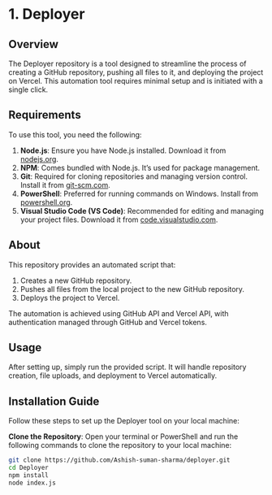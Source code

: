 # 1. Deployer

## Overview

The Deployer repository is a tool designed to streamline the process of creating a GitHub repository, pushing all files to it, and deploying the project on Vercel. This automation tool requires minimal setup and is initiated with a single click.

## Requirements

To use this tool, you need the following:

1. **Node.js**: Ensure you have Node.js installed. Download it from [nodejs.org](https://nodejs.org/).
2. **NPM**: Comes bundled with Node.js. It’s used for package management.
3. **Git**: Required for cloning repositories and managing version control. Install it from [git-scm.com](https://git-scm.com/).
4. **PowerShell**: Preferred for running commands on Windows. Install from [powershell.org](https://powershell.org/).
5. **Visual Studio Code (VS Code)**: Recommended for editing and managing your project files. Download it from [code.visualstudio.com](https://code.visualstudio.com/).

## About

This repository provides an automated script that:

1. Creates a new GitHub repository.
2. Pushes all files from the local project to the new GitHub repository.
3. Deploys the project to Vercel.

The automation is achieved using GitHub API and Vercel API, with authentication managed through GitHub and Vercel tokens.

## Usage

After setting up, simply run the provided script. It will handle repository creation, file uploads, and deployment to Vercel automatically.

## Installation Guide

Follow these steps to set up the Deployer tool on your local machine:

**Clone the Repository**: Open your terminal or PowerShell and run the following commands to clone the repository to your local machine:

```bash
git clone https://github.com/Ashish-suman-sharma/deployer.git
cd Deployer
npm install
node index.js
```

